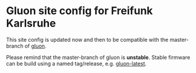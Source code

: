 # Gluon site config for Freifunk Karlsruhe  
This site config is updated now and then to be compatible with the master-branch of [gluon](https://github.com/freifunk-gluon/gluon).

Please remind that the master-branch of gluon is **unstable**. Stable firmware can be build using a named tag/release, e.g. [gluon-latest](https://github.com/freifunk-gluon/gluon/releases/latest).

